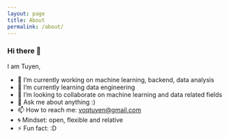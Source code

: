```yaml
---
layout: page
title: About
permalink: /about/
---
```


### Hi there 👋

I am Tuyen,

- 🔭 I’m currently working on machine learning, backend, data analysis
- 🌱 I’m currently learning data engineering
- 👯 I’m looking to collaborate on machine learning and data related fields
- 💬 Ask me about anything :)
- 📫 How to reach me: voqtuyen@gmail.com
- :cyclone: Mindset: open, flexible and relative
- ⚡ Fun fact: :D
